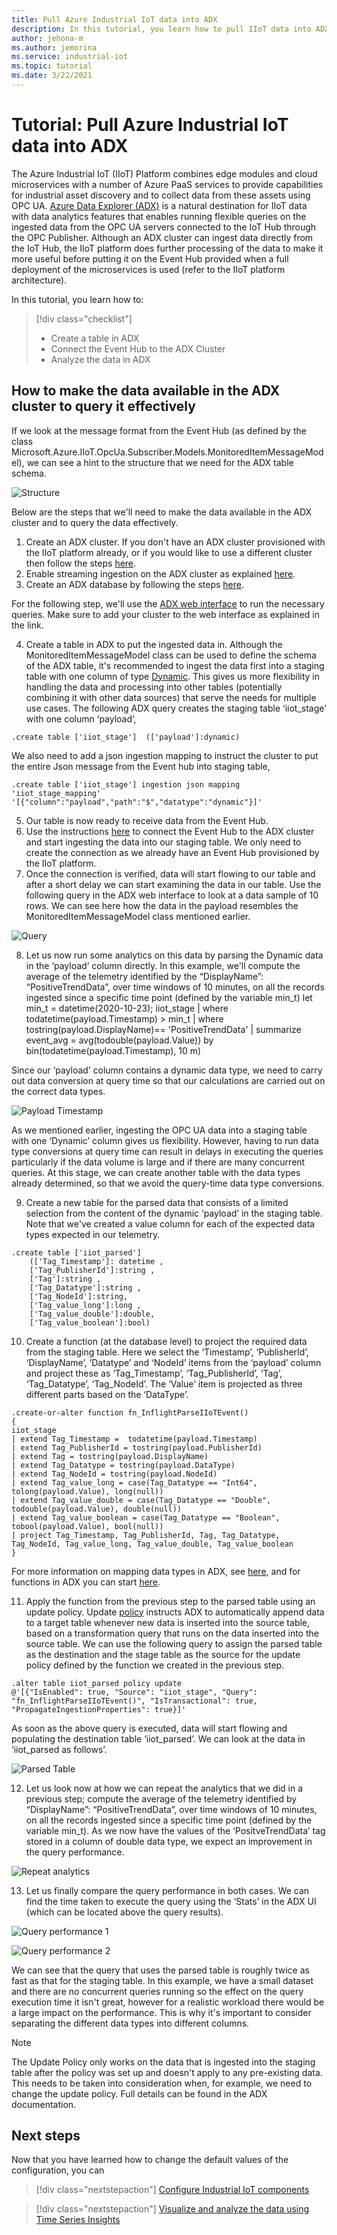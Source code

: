 ```yaml
---
title: Pull Azure Industrial IoT data into ADX
description: In this tutorial, you learn how to pull IIoT data into ADX.
author: jehona-m
ms.author: jemorina
ms.service: industrial-iot
ms.topic: tutorial
ms.date: 3/22/2021
---
```


# Tutorial: Pull Azure Industrial IoT data into ADX

The Azure Industrial IoT (IIoT) Platform combines edge modules and cloud microservices with a number of Azure PaaS services to provide capabilities for industrial asset discovery and to collect data from these assets using OPC UA. [Azure Data Explorer (ADX)](https://docs.microsoft.com/azure/data-explorer) is a natural destination for IIoT data with data analytics features that enables running flexible queries on the ingested data from the OPC UA servers connected to the IoT Hub through the OPC Publisher. Although an ADX cluster can ingest data directly from the IoT Hub, the IIoT platform does further processing of the data to make it more useful before putting it on the Event Hub provided when a full deployment of the microservices is used (refer to the IIoT platform architecture).

In this tutorial, you learn how to:

> [!div class="checklist"]
> * Create a table in ADX
> * Connect the Event Hub to the ADX Cluster
> * Analyze the data in ADX

## How to make the data available in the ADX cluster to query it effectively 

If we look at the message format from the Event Hub (as defined by the class Microsoft.Azure.IIoT.OpcUa.Subscriber.Models.MonitoredItemMessageModel), we can see a hint to the structure that we need for the ADX table schema.

![Structure](media/tutorial-iiot-data-adx/industrial-iot-in-azure-data-explorer-pic-1.png)

Below are the steps that we'll need to make the data available in the ADX cluster and to query the data effectively.  
1. Create an ADX cluster. If you don't have an ADX cluster provisioned with the IIoT platform already, or if you would like to use a different cluster then follow the steps [here](https://docs.microsoft.com/azure/data-explorer/create-cluster-database-portal#create-a-cluster). 
2. Enable streaming ingestion on the ADX cluster as explained [here](https://docs.microsoft.com/azure/data-explorer/ingest-data-streaming#enable-streaming-ingestion-on-your-cluster). 
3. Create an ADX database by following the steps [here](https://docs.microsoft.com/azure/data-explorer/create-cluster-database-portal#create-a-database).

For the following step, we'll use the [ADX web interface](https://docs.microsoft.com/azure/data-explorer/web-query-data) to run the necessary queries. Make sure to add your cluster to the web interface as explained in the link.  
 
4. Create a table in ADX to put the ingested data in.  Although the MonitoredItemMessageModel class can be used to define the schema of the ADX table, it's recommended to ingest the data first into a staging table with one column of type [Dynamic](https://docs.microsoft.com/azure/data-explorer/kusto/query/scalar-data-types/dynamic). This gives us more flexibility in handling the data and processing into other tables (potentially combining it with other data sources) that serve the needs for multiple use cases. The following ADX query creates the staging table ‘iiot_stage’ with one column ‘payload’,

```
.create table ['iiot_stage']  (['payload']:dynamic)
```

We also need to add a json ingestion mapping to instruct the cluster to put the entire Json message from the Event hub into staging table,

```
.create table ['iiot_stage'] ingestion json mapping 'iiot_stage_mapping' '[{"column":"payload","path":"$","datatype":"dynamic"}]'
```

5. Our table is now ready to receive data from the Event Hub. 
6. Use the instructions [here](https://docs.microsoft.com/azure/data-explorer/ingest-data-event-hub#connect-to-the-event-hub) to connect the Event Hub to the ADX cluster and start ingesting the data into our staging table. We only need to create the connection as we already have an Event Hub provisioned by the IIoT platform.  
7. Once the connection is verified, data will start flowing to our table and after a short delay we can start examining the data in our table. Use the following query in the ADX web interface to look at a data sample of 10 rows. We can see here how the data in the payload resembles the MonitoredItemMessageModel class mentioned earlier.

![Query](media/tutorial-iiot-data-adx/industrial-iot-in-azure-data-explorer-pic-2.png)

8. Let us now run some analytics on this data by parsing the Dynamic data in the ‘payload’ column directly. In this example, we'll compute the average of the telemetry identified by the “DisplayName”: “PositiveTrendData”, over time windows of 10 minutes, on all the records ingested since a specific time point (defined by  the variable min_t)
let min_t = datetime(2020-10-23);
iiot_stage 
| where todatetime(payload.Timestamp) > min_t
| where tostring(payload.DisplayName)== 'PositiveTrendData'
| summarize event_avg = avg(todouble(payload.Value)) by bin(todatetime(payload.Timestamp), 10 m)
 
Since our ‘payload’ column contains a dynamic data type, we need to carry out data conversion at query time so that our calculations are carried out on the correct data types.

![Payload Timestamp](media/tutorial-iiot-data-adx/industrial-iot-in-azure-data-explorer-pic-3.png)

As we mentioned earlier, ingesting the OPC UA data into a staging table with one ‘Dynamic’ column gives us flexibility. However, having to run data type conversions at query time can result in delays in executing the queries particularly if the data volume is large and if there are many concurrent queries. At this stage, we can create another table with the data types already determined, so that we avoid the query-time data type conversions.
 
9. Create a new table for the parsed data that consists of a limited selection from the content of the dynamic ‘payload’ in the staging table. Note that we've created a value column for each of the expected data types expected in our telemetry.

```
.create table ['iiot_parsed']  
    (['Tag_Timestamp']: datetime ,  
    ['Tag_PublisherId']:string ,  
    ['Tag']:string ,
    ['Tag_Datatype']:string ,  
    ['Tag_NodeId']:string,  
    ['Tag_value_long']:long ,  
    ['Tag_value_double']:double,  
    ['Tag_value_boolean']:bool)
```

10. Create a function (at the database level) to project the required data from the staging table. Here we select the ‘Timestamp’, ‘PublisherId’, ‘DisplayName’, ‘Datatype’ and ‘NodeId’ items from the ‘payload’ column and project these as ‘Tag_Timestamp’, ‘Tag_PublisherId’, ‘Tag’, ‘Tag_Datatype’, ‘Tag_NodeId’. The ‘Value’ item is projected as three different parts based on the ‘DataType’.

```
.create-or-alter function fn_InflightParseIIoTEvent()
{
iiot_stage
| extend Tag_Timestamp =  todatetime(payload.Timestamp)
| extend Tag_PublisherId = tostring(payload.PublisherId)
| extend Tag = tostring(payload.DisplayName)
| extend Tag_Datatype = tostring(payload.DataType)
| extend Tag_NodeId = tostring(payload.NodeId)
| extend Tag_value_long = case(Tag_Datatype == "Int64", tolong(payload.Value), long(null))
| extend Tag_value_double = case(Tag_Datatype == "Double", todouble(payload.Value), double(null))
| extend Tag_value_boolean = case(Tag_Datatype == "Boolean", tobool(payload.Value), bool(null))
| project Tag_Timestamp, Tag_PublisherId, Tag, Tag_Datatype, Tag_NodeId, Tag_value_long, Tag_value_double, Tag_value_boolean
}
```

For more information on mapping data types in ADX, see [here](https://docs.microsoft.com/azure/data-explorer/kusto/query/scalar-data-types/dynamic), and for functions in ADX you can start [here](https://docs.microsoft.com/azure/data-explorer/kusto/query/schema-entities/stored-functions).
 
11. Apply the function from the previous step to the parsed table using an update policy. Update [policy](https://docs.microsoft.com/azure/data-explorer/kusto/management/updatepolicy) instructs ADX to automatically append data to a target table whenever new data is inserted into the source table, based on a transformation query that runs on the data inserted into the source table. We can use the following query to assign the parsed table as the destination and the stage table as the source for the update policy defined by the function we created in the previous step.

```
.alter table iiot_parsed policy update
@'[{"IsEnabled": true, "Source": "iiot_stage", "Query": "fn_InflightParseIIoTEvent()", "IsTransactional": true, "PropagateIngestionProperties": true}]'
```

As soon as the above query is executed, data will start flowing and populating the destination table ‘iiot_parsed’. We can look at the data in ‘iiot_parsed as follows’.

![Parsed Table](media/tutorial-iiot-data-adx/industrial-iot-in-azure-data-explorer-pic-4.png)

12. Let us look now at how we can repeat the analytics that we did in a previous step; compute the average of the telemetry identified by “DisplayName”: “PositiveTrendData”, over time windows of 10 minutes, on all the records ingested since a specific time point (defined by  the variable min_t). As we now have the values of the ‘PositveTrendData’ tag stored in a column of double data type, we expect an improvement in the query performance.

![Repeat analytics](media/tutorial-iiot-data-adx/industrial-iot-in-azure-data-explorer-pic-5.png)

13. Let us finally compare the query performance in both cases. We can find the time taken to execute the query using the ‘Stats’ in the ADX UI (which can be located above the query results).  

![Query performance 1](media/tutorial-iiot-data-adx/industrial-iot-in-azure-data-explorer-pic-6.png)

![Query performance 2](media/tutorial-iiot-data-adx/industrial-iot-in-azure-data-explorer-pic-7.png)

We can see that the query that uses the parsed table is roughly twice as fast as that for the staging table. In this example, we have a small dataset and there are no concurrent queries running so the effect on the query execution time it isn't great, however for a realistic workload there would be a large impact on the performance. This is why it's important to consider separating the different data types into different columns.

> [!NOTE] 
> The Update Policy only works on the data that is ingested into the staging table after the policy was set up and doesn't apply to any pre-existing data. This needs to be taken into consideration when, for example, we need to change the update policy. Full details can be found in the ADX documentation.

## Next steps
Now that you have learned how to change the default values of the configuration, you can 

> [!div class="nextstepaction"]
> [Configure Industrial IoT components](tutorial-configure-industrial-iot-components.md)

> [!div class="nextstepaction"]
> [Visualize and analyze the data using Time Series Insights](tutorial-visualize-data-time-series-insights.md)